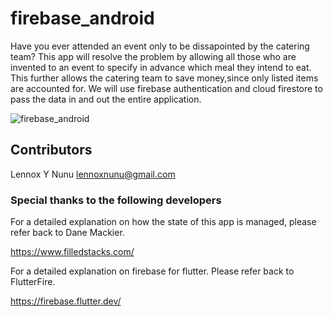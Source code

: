 # firebase_android

Have you ever attended an event only to be dissapointed by the catering team?
This app will resolve the problem by allowing all those who are invented to an event to specify in advance which meal they intend to eat.
This further allows the catering team to save money,since only listed items are accounted for.
We will use firebase authentication and cloud firestore to pass the data in and out the entire application.

![firebase_android](https://user-images.githubusercontent.com/68849219/105006746-bae5e480-5a3f-11eb-9443-3e4407b1f4d0.gif)

## Contributors

Lennox Y Nunu lennoxnunu@gmail.com

### Special thanks to the following developers

For a detailed explanation on how the state of this app is managed, please refer back to Dane Mackier.

https://www.filledstacks.com/

For a detailed explanation on firebase for flutter. Please refer back to FlutterFire.

https://firebase.flutter.dev/
